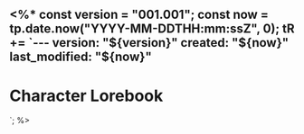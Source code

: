<%*
const version = "001.001";
const now = tp.date.now("YYYY-MM-DDTHH:mm:ssZ", 0);
tR += `---
version: "${version}"
created: "${now}"
last_modified: "${now}"
---

# Character Lorebook

`;
%>